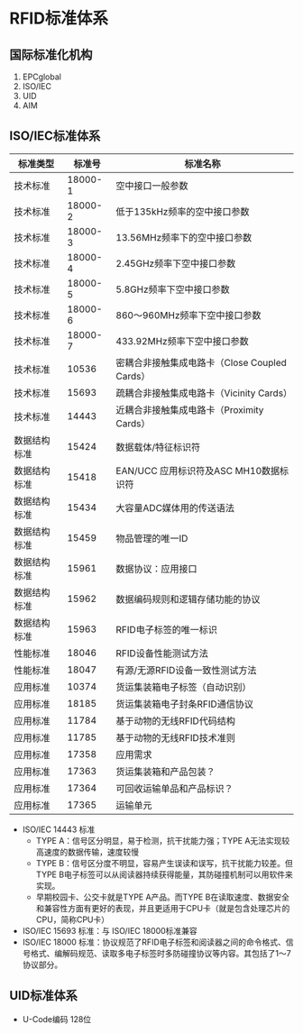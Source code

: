 # RFID标准体系

## 国际标准化机构

1. EPCglobal
2. ISO/IEC
3. UID
4. AIM

## ISO/IEC标准体系


|标准类型 |标准号 |标准名称 |
|-|-|-|
|技术标准|18000-1|空中接口一般参数|
|技术标准|18000-2|低于135kHz频率的空中接口参数|
|技术标准|18000-3|13.56MHz频率下的空中接口参数|
|技术标准|18000-4|2.45GHz频率下空中接口参数|
|技术标准|18000-5|5.8GHz频率下空中接口参数|
|技术标准|18000-6|860～960MHz频率下空中接口参数|
|技术标准|18000-7|433.92MHz频率下空中接口参数|
|技术标准|10536|密耦合非接触集成电路卡（Close Coupled Cards）|
|技术标准|15693|疏耦合非接触集成电路卡（Vicinity Cards）|
|技术标准|14443|近耦合非接触集成电路卡（Proximity Cards）|
|数据结构标准|15424|数据载体/特征标识符|
|数据结构标准|15418|EAN/UCC 应用标识符及ASC MH10数据标识符|
|数据结构标准|15434|大容量ADC媒体用的传送语法|
|数据结构标准|15459|物品管理的唯一ID|
|数据结构标准|15961|数据协议：应用接口|
|数据结构标准|15962|数据编码规则和逻辑存储功能的协议|
|数据结构标准|15963|RFID电子标签的唯一标识|
|性能标准|18046|RFID设备性能测试方法|
|性能标准|18047|有源/无源RFID设备一致性测试方法|
|应用标准|10374|货运集装箱电子标签（自动识别）|
|应用标准|18185|货运集装箱电子封条RFID通信协议|
|应用标准|11784|基于动物的无线RFID代码结构|
|应用标准|11785|基于动物的无线RFID技术准则|
|应用标准|17358|应用需求|
|应用标准|17363|货运集装箱和产品包装？|
|应用标准|17364|可回收运输单品和产品标识？|
|应用标准|17365|运输单元|

- ISO/IEC 14443 标准
    - TYPE A：信号区分明显，易于检测，抗干扰能力强；TYPE A无法实现较高速度的数据传输，速度较慢
    - TYPE B：信号区分度不明显，容易产生误读和误写，抗干扰能力较差。但TYPE B电子标签可以从阅读器持续获得能量，其防碰撞机制可以用软件来实现。
    - 早期校园卡、公交卡就是TYPE A产品。而TYPE B在读取速度、数据安全和兼容性方面有更好的表现，并且更适用于CPU卡（就是包含处理芯片的CPU，简称CPU卡）
- ISO/IEC 15693 标准：与 ISO/IEC 18000标准兼容
- ISO/IEC 18000 标准：协议规范了RFID电子标签和阅读器之间的命令格式、信号格式、编解码规范、读取多电子标签时多防碰撞协议等内容。其包括了1～7协议部分。

## UID标准体系

- U-Code编码 128位
